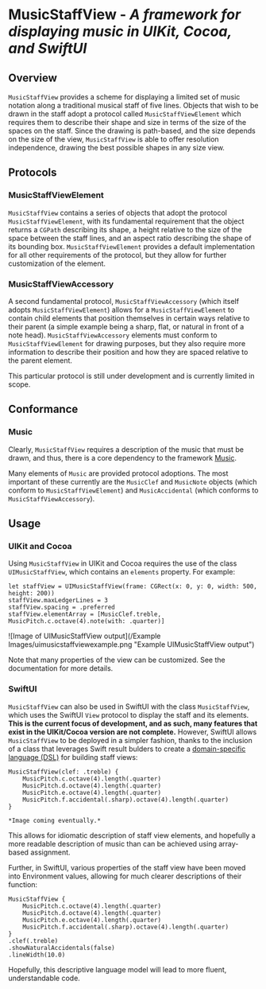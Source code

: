 # MusicStaffView - *A framework for displaying music in UIKit, Cocoa, and SwiftUI* #

## Overview ##
`MusicStaffView` provides a scheme for displaying a limited set of music notation along a traditional musical staff of five lines. Objects that wish to be drawn in the staff adopt a protocol called `MusicStaffViewElement` which requires them to describe their shape and size in terms of the size of the spaces on the staff. Since the drawing is path-based, and the size depends on the size of the view, `MusicStaffView` is able to offer resolution independence, drawing the best possible shapes in any size view.

## Protocols ##
### MusicStaffViewElement ###
`MusicStaffView` contains a series of objects that adopt the protocol `MusicStaffViewElement`, with its fundamental requirement that the object returns a `CGPath` describing its shape, a height relative to the size of the space between the staff lines, and an aspect ratio describing the shape of its bounding box. `MusicStaffViewElement` provides a default implementation for all other requirements of the protocol, but they allow for further customization of the element.

### MusicStaffViewAccessory ###
A second fundamental protocol, `MusicStaffViewAccessory` (which itself adopts `MusicStaffViewElement`) allows for a `MusicStaffViewElement` to contain child elements that position themselves in certain ways relative to their parent (a simple example being a sharp, flat, or natural in front of a note head). `MusicStaffViewAccessory` elements must conform to `MusicStaffViewElement` for drawing purposes, but they also require more information to describe their position and how they are spaced relative to the parent element.

This particular protocol is still under development and is currently limited in scope.

## Conformance ##
### Music ###
Clearly, `MusicStaffView` requires a description of the music that must be drawn, and thus, there is a core dependency to the framework [Music](https://github.com/mmuszynski/Music).

Many elements of `Music` are provided protocol adoptions. The most important of these currently are the `MusicClef` and `MusicNote` objects (which conform to `MusicStaffViewElement`) and `MusicAccidental` (which conforms to `MusicStaffViewAccessory`).

## Usage ##
### UIKit and Cocoa ###
Using `MusicStaffView` in UIKit and Cocoa requires the use of the class `UIMusicStaffView`, which contains an `elements` property. For example:

    let staffView = UIMusicStaffView(frame: CGRect(x: 0, y: 0, width: 500, height: 200))
    staffView.maxLedgerLines = 3
    staffView.spacing = .preferred
    staffView.elementArray = [MusicClef.treble, MusicPitch.c.octave(4).note(with: .quarter)]
        
![Image of UIMusicStaffView output](/Example Images/uimusicstaffviewexample.png "Example UIMusicStaffView output")

Note that many properties of the view can be customized. See the documentation for more details.

### SwiftUI ###
`MusicStaffView` can also be used in SwiftUI with the class `MusicStaffView`, which uses the SwiftUI `View` protocol to display the staff and its elements. **This is the current focus of development, and as such, many features that exist in the UIKit/Cocoa version are not complete.** However, SwiftUI allows `MusicStaffView` to be deployed in a simpler fashion, thanks to the inclusion of a class that leverages Swift result bulders to create a [domain-specific language (DSL)](https://en.wikipedia.org/wiki/Domain-specific_language) for building staff views:

    MusicStaffView(clef: .treble) {
        MusicPitch.c.octave(4).length(.quarter)
        MusicPitch.d.octave(4).length(.quarter)
        MusicPitch.e.octave(4).length(.quarter)
        MusicPitch.f.accidental(.sharp).octave(4).length(.quarter)
    }
    
    *Image coming eventually.*
    
This allows for idiomatic description of staff view elements, and hopefully a more readable description of music than can be achieved using array-based assignment.

Further, in SwiftUI, various properties of the staff view have been moved into Environment values, allowing for much clearer descriptions of their function:

    MusicStaffView {
        MusicPitch.c.octave(4).length(.quarter)
        MusicPitch.d.octave(4).length(.quarter)
        MusicPitch.e.octave(4).length(.quarter)
        MusicPitch.f.accidental(.sharp).octave(4).length(.quarter)
    }
    .clef(.treble)
    .showNaturalAccidentals(false)
    .lineWidth(10.0)
    
Hopefully, this descriptive language model will lead to more fluent, understandable code.
